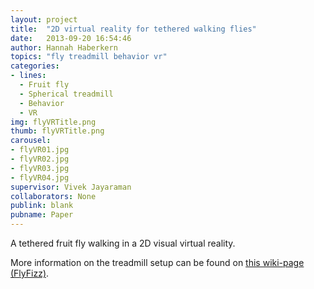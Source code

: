 ```yaml
---
layout: project
title:  "2D virtual reality for tethered walking flies"
date:   2013-09-20 16:54:46
author: Hannah Haberkern
topics: "fly treadmill behavior vr"
categories:
- lines:
  - Fruit fly
  - Spherical treadmill
  - Behavior
  - VR
img: flyVRTitle.png
thumb: flyVRTitle.png
carousel:
- flyVR01.jpg
- flyVR02.jpg
- flyVR03.jpg
- flyVR04.jpg
supervisor: Vivek Jayaraman
collaborators: None
publink: blank
pubname: Paper
---
```

A tethered fruit fly walking in a 2D visual virtual reality.

More information on the treadmill setup can be found on [this wiki-page (FlyFizz)](https://openwiki.janelia.org/wiki/display/flyfizz/Home).
